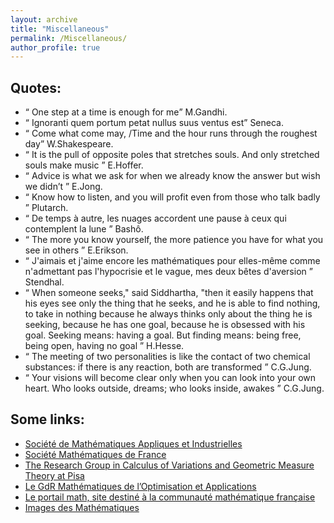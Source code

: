 ```yaml
---
layout: archive
title: "Miscellaneous"
permalink: /Miscellaneous/
author_profile: true
---
```


Quotes:
------

* <q> One step at a time is enough for me</q> M.Gandhi.
* <q> Ignoranti quem portum petat nullus suus ventus est</q> Seneca.
* <q> Come what come may, /Time and the hour runs through the roughest day</q> W.Shakespeare.
* <q> It is the pull of opposite poles that stretches souls. And only stretched souls make music </q> E.Hoffer.
* <q> Advice is what we ask for when we already know the answer but wish we didn’t </q> E.Jong.
* <q> Know how to listen, and you will profit even from those who talk badly </q> Plutarch.
* <q> De temps à autre, les nuages accordent une pause à ceux qui contemplent la lune </q> Bashô.
* <q> The more you know yourself, the more patience you have for what you see in others </q> E.Erikson.
* <q> J'aimais et j'aime encore les mathématiques pour elles-même comme n'admettant pas l'hypocrisie et le vague, mes deux bêtes d'aversion </q> Stendhal.
* <q> When someone seeks," said Siddhartha, "then it easily happens that his eyes see only the thing that he seeks, and he is able to find nothing, to take in nothing because he always thinks only about the thing he is seeking, because he has one goal, because he is obsessed with his goal. Seeking means: having a goal. But finding means: being free, being open, having no goal </q> H.Hesse.
* <q> The meeting of two personalities is like the contact of two chemical substances: if there is any reaction, both are transformed </q> C.G.Jung.
* <q> Your visions will become clear only when you can look into your own heart. Who looks outside, dreams; who looks inside, awakes </q> C.G.Jung.


Some links:
-----------

* [Société de Mathématiques Appliques et Industrielles](http://smai.emath.fr/?lang=en)
* [Société Mathématiques de France](https://smf.emath.fr/)
* [The Research Group in Calculus of Variations and Geometric Measure Theory at Pisa](https://cvgmt.sns.it/)
* [Le GdR Mathématiques de l’Optimisation et Applications](https://gdrmoa.math.cnrs.fr/)
* [ Le portail math, site destiné à la communauté mathématique française](https://portail.math.cnrs.fr/)
* [Images des Mathématiques](https://images.math.cnrs.fr/?lang=fr)
